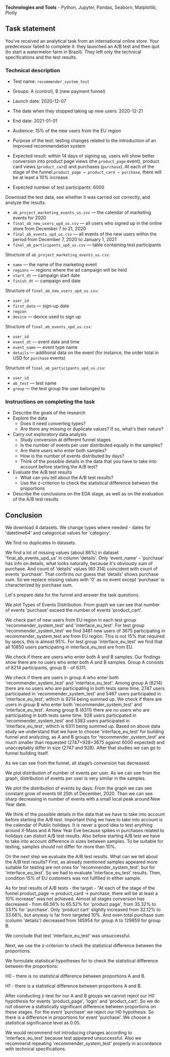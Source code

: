 **Technologies and Tools** - Python, Jupyter, Pandas, Seaborn, Matplotlib, Plotly

## Task statement

You've received an analytical task from an international online store. Your predecessor failed to complete it: they launched an A/B test and then quit (to start a watermelon farm in Brazil). They left only the technical specifications and the test results. 

### Technical description

- Test name: `recommender_system_test`
- Groups: А (control), B (new payment funnel)
- Launch date: 2020-12-07
- The date when they stopped taking up new users: 2020-12-21
- End date: 2021-01-01
- Audience: 15% of the new users from the EU region
- Purpose of the test: testing changes related to the introduction of an improved recommendation system
- Expected result: within 14 days of signing up, users will show better conversion into product page views (the `product_page` event), product card views (`product_card`) and purchases (`purchase`). At each of the stage of the funnel `product_page → product_card → purchase`, there will be at least a 10% increase.

- Expected number of test participants: 6000

Download the test data, see whether it was carried out correctly, and analyze the results. 


- `ab_project_marketing_events_us.csv` — the calendar of marketing events for 2020
- `final_ab_new_users_upd_us.csv` — all users who signed up in the online store from December 7 to 21, 2020
- `final_ab_events_upd_us.csv` — all events of the new users within the period from December 7, 2020 to January 1, 2021
- `final_ab_participants_upd_us.csv` — table containing test participants

Structure of `ab_project_marketing_events_us.csv`:

- `name` — the name of the marketing event
- `regions` — regions where the ad campaign will be held
- `start_dt` — campaign start date
- `finish_dt` — campaign end date

Structure of `final_ab_new_users_upd_us.csv`:

- `user_id`
- `first_date` — sign-up date
- `region`
- `device` — device used to sign up

Structure of `final_ab_events_upd_us.csv`:

- `user_id`
- `event_dt` — event date and time
- `event_name` — event type name
- `details` — additional data on the event (for instance, the order total in USD for `purchase` events)

Structure of `final_ab_participants_upd_us.csv`:

- `user_id`
- `ab_test` — test name
- `group` — the test group the user belonged to

### Instructions on completing the task

- Describe the goals of the research
- Explore the data
    - Does it need converting types?
    - Are there any missing or duplicate values? If so, what's their nature?
- Carry out exploratory data analysis
    - Study conversion at different funnel stages
    - Is the number of events per user distributed equally in the samples?
    - Are there users who enter both samples?
    - How is the number of events distributed by days?
    - Think of the possible details in the data that you have to take into account before starting the A/B test?
- Evaluate the A/B test results
    - What can you tell about the A/B test results?
    - Use the z-criterion to check the statistical difference between the proportions
- Describe the conclusions on the EDA stage, as well as on the evaluation of the A/B test results

## Conclusion

We download 4 datasets. We change types where needed - dates for 'datetime64' and categorical values for 'category'.

We find no duplicates in datasets.

We find a lot of missing values (about 86%) in dataset 'final_ab_events_upd_us' in column 'details'.
Only 'event_name' - 'purchase' has info on details, what looks naturally, because it's obviously sum of purchase. And count of 'details' values (60 314) coincident with count of events 'purchase'. That confirms our guess that 'details' shows purchase sum. So we replace missing values with '0' as no event except 'purchase' is characterized by purchase sum.

Let's prepare data for the funnel and answer the task questions.

We plot Types of Events Distribution. From graph we can see that number of events 'purchase' exceed the number of events 'product_cart'.

We check part of new users from EU region in each test group 'recommender_system_test' and 'interface_eu_test'.
For test group 'recommender_system_test' we find 3481 new users of 3675 participating in recommender_system_test are from EU region. This is not 15% that required by specs, this is almost 95%.
For test group  'interface_eu_test' we find that all 10850 users participating in interface_eu_test are from EU.

We check if there are users who enter both A and B samples.
Our findings show there are no users who enter both A and B samples. Group A consists of 8214 participants, group B - of 6311.

We check if there are users in group A who enter both 'recommender_system_test' and 'interface_eu_test'.
Among group A (8214) there are no users who are participating in both tests same time. 2747 users participated in 'recommender_system_test' and 5467 users participated in 'interface_eu_test', wthich is 8214 being summed up.
We check if there are users in group B who enter both 'recommender_system_test' and 'interface_eu_test'.
Among group B (6311) there are no users who are participating in both tests same time. 928 users participated in 'recommender_system_test' and 5383 users participated in 'interface_eu_test', wthich is 6311 being summed up.
Based on above data study we understand that we have to choose 'interface_eu_test' for building funnel and analyzing, as A and B groups for 'recommender_system_test' are much smaller than requested (2747+928=3675 against 6000 expected) and unacceptably differ in size (2747 and 928). After that studies we can go to funnel building itself.

As we can see from the funnel, all stage’s conversion has decreased.

We plot distribution of number of events per user. As we can see from the graph, distribution of events per user is very similar in the samples.

We plot the distribution of events by days. From the graph we can see constant grow of events till 25th of December, 2020. Than we can see sharp decreasing in number of events with a small local peak around New Year date.

We think of the possible details in the data that we have to take into account before starting the A/B test.
Important thing we have to take into account is the calendar of Public holidays. It is never a good idea to test anything around X-Mass and A New Year Eve because spikes in purchases related to holidays can distort A/B test results.
Also before starting A/B test we have to take into account difference in sizes between samples. To be suitable for testing, samples should not differ for more than 10%.

On the next step we evaluate the A/B test results.
What can we tell about the A/B test results?
First, as already mentioned samples appeared more suitable for testing are not ones for 'recommender_system_test', but for 'interface_eu_test'. So we had to evaluate 'interface_eu_test' results. 
Then, condition 15% of EU customers was not fulfilled in either sample.

As for test results of A/B tests - the target - "At each of the stage of the funnel product_page → product_card → purchase, there will be at least a 10% increase" was not achieved. Almost all stages conversion has decreased - from 66.56% to 65.52% for 'product page', from 35.32% to 33.1% for 'purchase'. Only 'product cart' slightly increased from 32.12% to 33.66%, but anyway is far from targeted 10%. And even total purchase sum (column 'details') decreased from 145954 for group A to 129659 for group B.

We conclude that test 'interface_eu_test' was unsuccessful.

Next, we use the z-criterion to check the statistical difference between the proportions.

We formulate statistical hypotheses for to check the statistical difference between the proportions:

H0 - there is no statistical difference between proportions A and B.

H1 - there is a statistical difference between proportions A and B.

After conducting z-test for our A and B groups we cannot reject our H0 hypothesis for events 'product_page', 'login' and 'product_cart'. So we do not observe a statistically significant difference between proportions on these stages. For the event 'purchase' we reject our H0 hypothesis. So there is a difference in proportions for event 'purchase'. We choose a statistical significance level as 0.05.

We would recommend not introducing changes according to 'interface_eu_test' because test appeared unsuccessful. Also we recommend repeating 'recommender_system_test' properly in accordance with technical specifications.